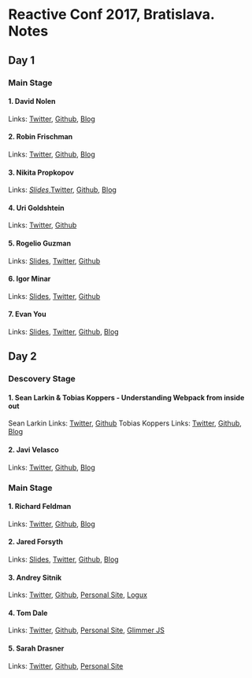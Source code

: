 # Reactive Conf 2017, Bratislava. Notes

## Day 1
### Main Stage

#### 1. David Nolen
Links: [Twitter](https://twitter.com/swannodette?lang=en), [Github](https://github.com/swannodette), [Blog](http://swannodette.github.io/)

#### 2. Robin Frischman
Links: [Twitter](https://twitter.com/rofrischmann?lang=en), [Github](https://github.com/rofrischmann), [Blog](https://medium.com/@rofrischmann)

#### 3. Nikita Propkopov
Links: *[Slides](http://tonsky.me/2017-10-Reactive/slides/)*,[Twitter](https://twitter.com/rofrischmann?lang=en), [Github](https://github.com/tonsky), [Blog](http://tonsky.me/)

#### 4. Uri Goldshtein
Links: [Twitter](https://twitter.com/rofrischmann?lang=en), [Github](https://github.com/Urigo)

#### 5. Rogelio Guzman
Links: [Slides](https://github.com/rogeliog/jest-as-a-platform-talk/blob/master/Jest%20as%20a%20Platform.pdf), [Twitter](https://twitter.com/rogeliog?lang=en), [Github](https://github.com/rogeliog)

#### 6. Igor Minar
Links: [Slides](https://docs.google.com/presentation/d/e/2PACX-1vQIJK_Fv323qG-vj05TG9MvMLQTYSK9Qj9mZXCH1w6uooN8aM7IsDgK8XfVAFwVqXdLU-OiFxwS0m9c/pub?start=false&loop=false&delayms=3000&slide=id.p), [Twitter](https://twitter.com/IgorMinar), [Github](https://github.com/IgorMinar/stock-shaker)

#### 7. Evan You
Links: [Slides](https://docs.google.com/presentation/d/1AjT8HeXFeAO61voCsyAEM7UnjjjeY8rHumyVlxs7YbY/edit), [Twitter](https://twitter.com/youyuxi?lang=en), [Github](https://github.com/yyx990803), [Blog](http://blog.evanyou.me/)


## Day 2
### Descovery Stage

#### 1. Sean Larkin & Tobias Koppers - Understanding Webpack from inside out
Sean Larkin Links: [Twitter](https://twitter.com/TheLarkInn), [Github](https://github.com/TheLarkInn)
Tobias Koppers Links: [Twitter](https://twitter.com/wsokra), [Github](https://github.com/sokra), [Blog](https://medium.com/@sokra)

#### 2. Javi Velasco
Links: [Twitter](https://twitter.com/javivelasco), [Github](https://github.com/javivelasco), [Blog](https://dev.to/rtfeldman/)

### Main Stage

#### 1. Richard Feldman
Links: [Twitter](https://twitter.com/rtfeldman), [Github](https://github.com/rtfeldman), [Blog](https://dev.to/rtfeldman/)

#### 2. Jared Forsyth
Links: [Slides](https://github.com/jaredly/reactiveconf-reasonml), [Twitter](https://twitter.com/jaredforsyth), [Github](https://github.com/jaredly), [Blog](https://jaredforsyth.com/)

#### 3. Andrey Sitnik
Links: [Twitter](https://twitter.com/andreysitnik), [Github](https://github.com/ai), [Personal Site](http://sitnik.ru/en), [Logux](https://github.com/logux)

#### 4. Tom Dale
Links: [Twitter](https://twitter.com/tomdale?lang=en), [Github](https://github.com/tomdale), [Personal Site](https://tomdale.net/), [Glimmer JS](https://glimmerjs.com/)

#### 5. Sarah Drasner
Links: [Twitter](https://twitter.com/sarah_edo), [Github](https://github.com/sdras), [Personal Site](https://sarahdrasnerdesign.com/)

